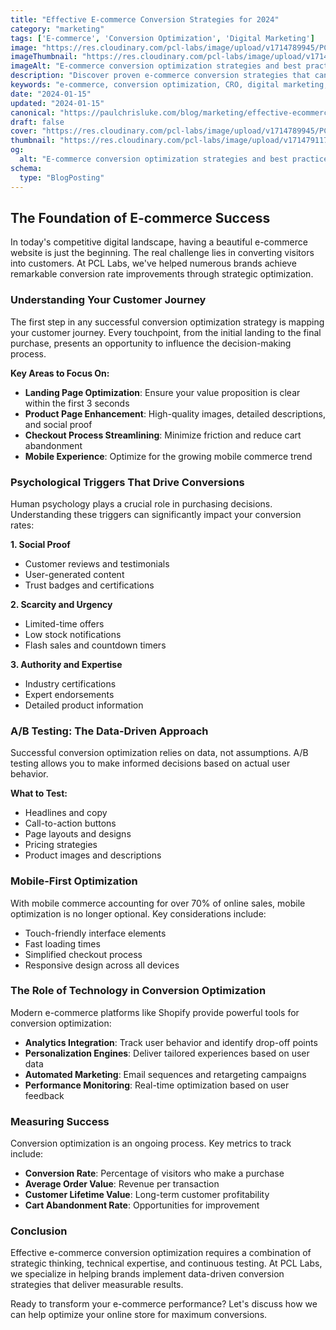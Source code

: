 ```yaml
---
title: "Effective E-commerce Conversion Strategies for 2024"
category: "marketing"
tags: ['E-commerce', 'Conversion Optimization', 'Digital Marketing']
image: "https://res.cloudinary.com/pcl-labs/image/upload/v1714789945/PCL-Labs/ecommerce-conversion-strategies.webp"
imageThumbnail: "https://res.cloudinary.com/pcl-labs/image/upload/v1714791175/PCL-Labs/ecommerce-thumbnail.webp"
imageAlt: "E-commerce conversion optimization strategies and best practices"
description: "Discover proven e-commerce conversion strategies that can transform your online store's performance. Learn about user experience optimization, A/B testing, and psychological triggers that drive sales."
keywords: "e-commerce, conversion optimization, CRO, digital marketing, Shopify, web development, PCL-Labs"
date: "2024-01-15"
updated: "2024-01-15"
canonical: "https://paulchrisluke.com/blog/marketing/effective-ecommerce-conversion-strategies"
draft: false
cover: "https://res.cloudinary.com/pcl-labs/image/upload/v1714789945/PCL-Labs/ecommerce-conversion-strategies.webp"
thumbnail: "https://res.cloudinary.com/pcl-labs/image/upload/v1714791175/PCL-Labs/ecommerce-thumbnail.webp"
og:
  alt: "E-commerce conversion optimization strategies and best practices for online stores"
schema:
  type: "BlogPosting"
---
```


## The Foundation of E-commerce Success

In today's competitive digital landscape, having a beautiful e-commerce website is just the beginning. The real challenge lies in converting visitors into customers. At PCL Labs, we've helped numerous brands achieve remarkable conversion rate improvements through strategic optimization.

### Understanding Your Customer Journey

The first step in any successful conversion optimization strategy is mapping your customer journey. Every touchpoint, from the initial landing to the final purchase, presents an opportunity to influence the decision-making process.

**Key Areas to Focus On:**

- **Landing Page Optimization**: Ensure your value proposition is clear within the first 3 seconds
- **Product Page Enhancement**: High-quality images, detailed descriptions, and social proof
- **Checkout Process Streamlining**: Minimize friction and reduce cart abandonment
- **Mobile Experience**: Optimize for the growing mobile commerce trend

### Psychological Triggers That Drive Conversions

Human psychology plays a crucial role in purchasing decisions. Understanding these triggers can significantly impact your conversion rates:

**1. Social Proof**
- Customer reviews and testimonials
- User-generated content
- Trust badges and certifications

**2. Scarcity and Urgency**
- Limited-time offers
- Low stock notifications
- Flash sales and countdown timers

**3. Authority and Expertise**
- Industry certifications
- Expert endorsements
- Detailed product information

### A/B Testing: The Data-Driven Approach

Successful conversion optimization relies on data, not assumptions. A/B testing allows you to make informed decisions based on actual user behavior.

**What to Test:**
- Headlines and copy
- Call-to-action buttons
- Page layouts and designs
- Pricing strategies
- Product images and descriptions

### Mobile-First Optimization

With mobile commerce accounting for over 70% of online sales, mobile optimization is no longer optional. Key considerations include:

- Touch-friendly interface elements
- Fast loading times
- Simplified checkout process
- Responsive design across all devices

### The Role of Technology in Conversion Optimization

Modern e-commerce platforms like Shopify provide powerful tools for conversion optimization:

- **Analytics Integration**: Track user behavior and identify drop-off points
- **Personalization Engines**: Deliver tailored experiences based on user data
- **Automated Marketing**: Email sequences and retargeting campaigns
- **Performance Monitoring**: Real-time optimization based on user feedback

### Measuring Success

Conversion optimization is an ongoing process. Key metrics to track include:

- **Conversion Rate**: Percentage of visitors who make a purchase
- **Average Order Value**: Revenue per transaction
- **Customer Lifetime Value**: Long-term customer profitability
- **Cart Abandonment Rate**: Opportunities for improvement

### Conclusion

Effective e-commerce conversion optimization requires a combination of strategic thinking, technical expertise, and continuous testing. At PCL Labs, we specialize in helping brands implement data-driven conversion strategies that deliver measurable results.

Ready to transform your e-commerce performance? Let's discuss how we can help optimize your online store for maximum conversions.
